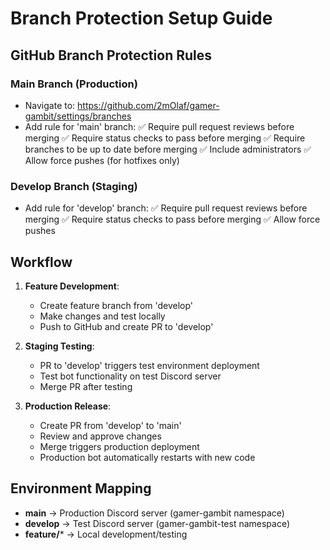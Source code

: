# Branch Protection Setup Guide

## GitHub Branch Protection Rules

### Main Branch (Production)
- Navigate to: https://github.com/2mOlaf/gamer-gambit/settings/branches
- Add rule for 'main' branch:
  ✅ Require pull request reviews before merging
  ✅ Require status checks to pass before merging
  ✅ Require branches to be up to date before merging
  ✅ Include administrators
  ✅ Allow force pushes (for hotfixes only)

### Develop Branch (Staging)  
- Add rule for 'develop' branch:
  ✅ Require pull request reviews before merging
  ✅ Require status checks to pass before merging
  ✅ Allow force pushes

## Workflow
1. **Feature Development**:
   - Create feature branch from 'develop'
   - Make changes and test locally
   - Push to GitHub and create PR to 'develop'

2. **Staging Testing**:
   - PR to 'develop' triggers test environment deployment
   - Test bot functionality on test Discord server
   - Merge PR after testing

3. **Production Release**:
   - Create PR from 'develop' to 'main'
   - Review and approve changes
   - Merge triggers production deployment
   - Production bot automatically restarts with new code

## Environment Mapping
- **main** → Production Discord server (gamer-gambit namespace)
- **develop** → Test Discord server (gamer-gambit-test namespace)
- **feature/*** → Local development/testing
